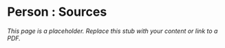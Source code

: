 #    Person  : Sources

_This page is a placeholder. Replace this stub with your content or link to a PDF._
